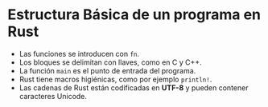 # Estructura Básica de un programa en Rust

- Las funciones se introducen con `fn`.
- Los bloques se delimitan con llaves, como en C y C++.
- La función `main` es el punto de entrada del programa.
- Rust tiene macros higiénicas, como por ejemplo `println!`.
- Las cadenas de Rust están codificadas en **UTF-8** y pueden contener caracteres Unicode.
